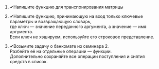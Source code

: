 1) ✔Напишите функцию для транспонирования матрицы

2) ✔Напишите функцию, принимающую на вход только ключевые параметры и возвращающую словарь,  
где ключ — значение переданного аргумента, а значение — имя аргумента.  
Если ключ не хэшируем, используйте его строковое представление. 

3) ✔Возьмите задачу о банкомате из семинара 2.  
Разбейте её на отдельные операции — функции.  
Дополнительно сохраняйте все операции поступления и снятия средств в список.